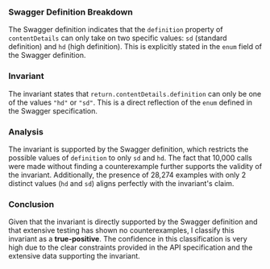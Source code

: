 ### Swagger Definition Breakdown
The Swagger definition indicates that the `definition` property of `contentDetails` can only take on two specific values: `sd` (standard definition) and `hd` (high definition). This is explicitly stated in the `enum` field of the Swagger definition.

### Invariant
The invariant states that `return.contentDetails.definition` can only be one of the values `"hd"` or `"sd"`. This is a direct reflection of the `enum` defined in the Swagger specification.

### Analysis
The invariant is supported by the Swagger definition, which restricts the possible values of `definition` to only `sd` and `hd`. The fact that 10,000 calls were made without finding a counterexample further supports the validity of the invariant. Additionally, the presence of 28,274 examples with only 2 distinct values (`hd` and `sd`) aligns perfectly with the invariant's claim. 

### Conclusion
Given that the invariant is directly supported by the Swagger definition and that extensive testing has shown no counterexamples, I classify this invariant as a **true-positive**. The confidence in this classification is very high due to the clear constraints provided in the API specification and the extensive data supporting the invariant.
